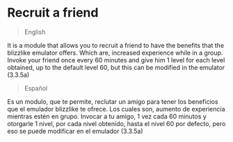 # Recruit a friend

> English

It is a module that allows you to recruit a friend to have the benefits that the blizzlike emulator offers. Which are, increased experience while in a group. Invoke your friend once every 60 minutes and give him 1 level for each level obtained, up to the default level 60, but this can be modified in the emulator (3.3.5a)

> Español

Es un modulo, que te permite, reclutar un amigo para tener los beneficios que el emulador blizzlike te ofrece. Los cuales son, aumento de experiencia mientras estén en grupo. Invocar a tu amigo, 1 vez cada 60 minutos y otorgarle 1 nivel, por cada nivel obtenido, hasta el nivel 60 por defecto, pero eso se puede modificar en el emulador (3.3.5a)
